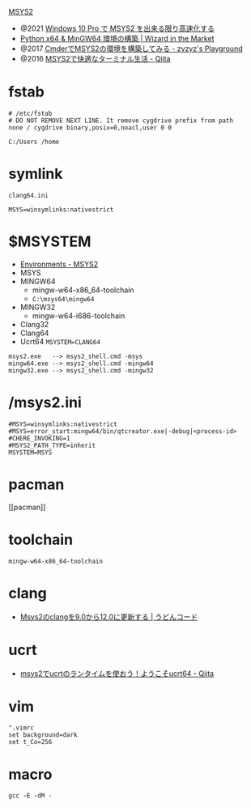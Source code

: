 

[MSYS2](https://www.msys2.org/)

- @2021 [Windows 10 Pro で MSYS2 を出来る限り高速化する](https://zenn.dev/nyarla/articles/489394cec0ecb5)
- [Python x64 & MinGW64 環境の構築 | Wizard in the Market](https://fx-kirin.com/python/windows-python-mingw64-environment-build/)
- @2017 [CmderでMSYS2の環境を構築してみる - zyzyz's Playground](https://zyzyz.github.io/ja/2017/10/Integrate-MSYS2-into-Cmder/)
- @2016 [MSYS2で快適なターミナル生活 - Qiita](https://qiita.com/Ted-HM/items/4f2feb9fdacb6c72083c)

# fstab
```
# /etc/fstab
# DO NOT REMOVE NEXT LINE. It remove cygdrive prefix from path
none / cygdrive binary,posix=0,noacl,user 0 0

C:/Users /home
```

# symlink
`clang64.ini`
```
MSYS=winsymlinks:nativestrict
```

# $MSYSTEM
- [Environments - MSYS2](https://www.msys2.org/docs/environments/)
- MSYS
- MINGW64
	- mingw-w64-x86_64-toolchain
	- `C:\msys64\mingw64`
- MINGW32
	- mingw-w64-i686-toolchain
- Clang32
- Clang64
- Ucrt64
`MSYSTEM=CLANG64`
```
msys2.exe   --> msys2_shell.cmd -msys  
mingw64.exe --> msys2_shell.cmd -mingw64  
mingw32.exe --> msys2_shell.cmd -mingw32
```

# /msys2.ini

```
#MSYS=winsymlinks:nativestrict
#MSYS=error_start:mingw64/bin/qtcreator.exe|-debug|<process-id>
#CHERE_INVOKING=1
#MSYS2_PATH_TYPE=inherit
MSYSTEM=MSYS
```

# pacman
[[pacman]]


# toolchain
```
mingw-w64-x86_64-toolchain
```

# clang
- [Msys2のclangを9.0から12.0に更新する | うどんコード](https://udon.little-pear.net/msys2-clang-update-from9-to12/)

# ucrt
- [msys2でucrtのランタイムを使おう！ようこそucrt64 - Qiita](https://qiita.com/yumetodo/items/d849a6dcf08e0435f815)

# vim
```vim
".vimrc
set background=dark
set t_Co=256
```

# macro
```
gcc -E -dM -
```
